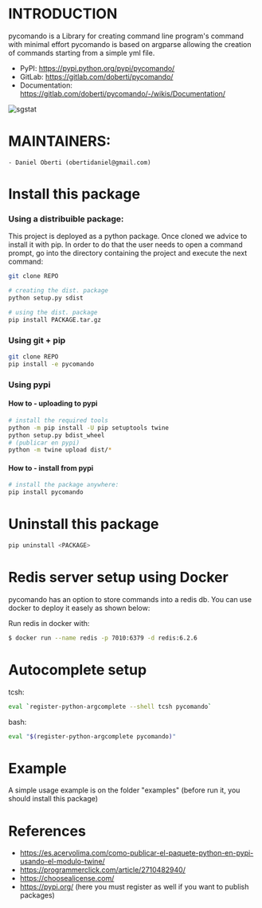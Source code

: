 # INTRODUCTION

pycomando is a Library for creating command line program's command with minimal effort
pycomando is based on argparse allowing the creation of commands starting from a simple yml file.

- PyPI: https://pypi.python.org/pypi/pycomando/
- GitLab: https://gitlab.com/doberti/pycomando/
- Documentation: https://gitlab.com/doberti/pycomando/-/wikis/Documentation/

![sgstat](https://gitlab.com/doberti/pycomando/-/raw/main/sgstat.jpg)

# MAINTAINERS:
	- Daniel Oberti (obertidaniel@gmail.com)

# Install this package

### Using a distribuible package:

This project is deployed as a python package. 
Once cloned we advice to install it with pip. 
In order to do that the user needs to open a command prompt, go into the directory containing the project and execute the next command:

```bash
git clone REPO

# creating the dist. package
python setup.py sdist

# using the dist. package
pip install PACKAGE.tar.gz
```

### Using git + pip
```bash
git clone REPO
pip install -e pycomando
```

### Using pypi

#### How to - uploading to pypi
```bash
# install the required tools
python -m pip install -U pip setuptools twine
python setup.py bdist_wheel
# (publicar en pypi)
python -m twine upload dist/*
```

#### How to - install from pypi

```bash
# install the package anywhere:
pip install pycomando
```

# Uninstall this package
```bash
pip uninstall <PACKAGE>
```

# Redis server setup using Docker

pycomando has an option to store commands into a redis db.
You can use docker to deploy it easely as shown below:

Run redis in docker with:
```bash
$ docker run --name redis -p 7010:6379 -d redis:6.2.6
```


# Autocomplete setup

tcsh:
```bash
eval `register-python-argcomplete --shell tcsh pycomando`
```
bash:
```bash
eval "$(register-python-argcomplete pycomando)"
```

# Example

A simple usage example is on the folder "examples" (before run it, you should install this package)

# References

- https://es.acervolima.com/como-publicar-el-paquete-python-en-pypi-usando-el-modulo-twine/
- https://programmerclick.com/article/2710482940/
- https://choosealicense.com/
- https://pypi.org/ (here you must register as well if you want to publish packages)
